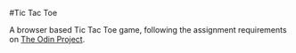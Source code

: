 #Tic Tac Toe

A browser based Tic Tac Toe game, following the assignment requirements on [The Odin Project](https://www.theodinproject.com/courses/javascript/lessons/tic-tac-toe-javascript#assignment).
